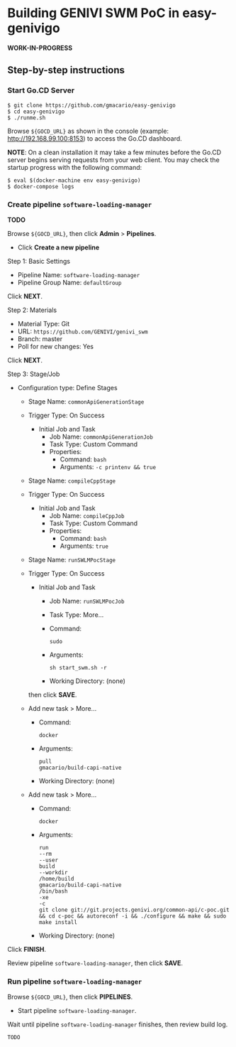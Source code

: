 Building GENIVI SWM PoC in easy-genivigo
========================================

**WORK-IN-PROGRESS**

Step-by-step instructions
-------------------------

### Start Go.CD Server

```
$ git clone https://github.com/gmacario/easy-genivigo
$ cd easy-genivigo
$ ./runme.sh
```

Browse `${GOCD_URL}` as shown in the console (example: http://192.168.99.100:8153) to access the Go.CD dashboard.

**NOTE**: On a clean installation it may take a few minutes before the Go.CD server begins serving requests from your web client. You may check the startup progress with the following command:

```
$ eval $(docker-machine env easy-genivigo)
$ docker-compose logs
```

### Create pipeline `software-loading-manager`

**TODO**

Browse `${GOCD_URL}`, then click **Admin** > **Pipelines**.

* Click **Create a new pipeline**

Step 1: Basic Settings

* Pipeline Name: `software-loading-manager`
* Pipeline Group Name: `defaultGroup`

Click **NEXT**.

Step 2: Materials

* Material Type: Git
* URL: `https://github.com/GENIVI/genivi_swm`
* Branch: master
* Poll for new changes: Yes

Click **NEXT**.

Step 3: Stage/Job

* Configuration type: Define Stages

  - Stage Name: `commonApiGenerationStage`
  - Trigger Type: On Success
    * Initial Job and Task
      - Job Name: `commonApiGenerationJob`
      - Task Type: Custom Command
      - Properties: 
        - Command: `bash`
        - Arguments: `-c printenv && true`

  - Stage Name: `compileCppStage`
  - Trigger Type: On Success
    * Initial Job and Task
      - Job Name: `compileCppJob`
      - Task Type: Custom Command
      - Properties: 
        - Command: `bash`
        - Arguments: `true`

  - Stage Name: `runSWLMPocStage`
  - Trigger Type: On Success

    * Initial Job and Task
      - Job Name: `runSWLMPocJob`
      - Task Type: More...
      - Command:
  
        ```
        sudo
        ```
  
      - Arguments:
  
        ```
        sh start_swm.sh -r
        ```
  
      - Working Directory: (none)

    then click **SAVE**.

  * Add new task > More...
    - Command:

      ```
      docker
      ```

    - Arguments:

      ```
      pull
      gmacario/build-capi-native
      ```

    - Working Directory: (none)

  * Add new task > More...
    - Command:

      ```
      docker
      ```

    - Arguments:

      ```
      run
      --rm
      --user
      build
      --workdir
      /home/build
      gmacario/build-capi-native
      /bin/bash
      -xe
      -c
      git clone git://git.projects.genivi.org/common-api/c-poc.git && cd c-poc && autoreconf -i && ./configure && make && sudo make install
      ```

    - Working Directory: (none)

Click **FINISH**.

Review pipeline `software-loading-manager`, then click **SAVE**.

### Run pipeline `software-loading-manager`

Browse `${GOCD_URL}`, then click **PIPELINES**.

* Start pipeline `software-loading-manager`.

Wait until pipeline `software-loading-manager` finishes, then review build log.

```
TODO
```

<!-- EOF -->
